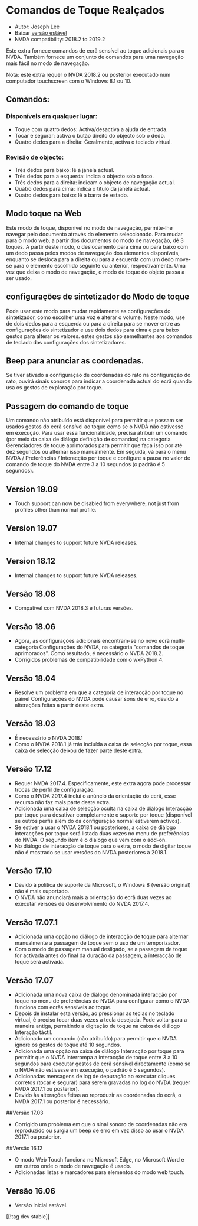 # Comandos de Toque Realçados #

* Autor: Joseph Lee
* Baixar [versão estável][1]
* NVDA compatibility: 2018.2 to 2019.2

Este extra fornece comandos de ecrã sensível ao toque adicionais para o
NVDA. Também fornece um conjunto de comandos para uma navegação mais fácil
no modo de navegação.

Nota: este extra requer o NVDA 2018.2 ou posterior executado num computador
touchscreen com o Windows 8.1 ou 10.

## Comandos:

### Disponíveis em qualquer lugar:

* Toque com quatro dedos: Activa/desactiva a ajuda de entrada.
* Tocar e segurar: activa o butão direito do objecto sob o dedo.
* Quatro dedos para a direita: Geralmente, activa o teclado virtual.

### Revisão de objecto:

* Três dedos para baixo: lê a janela actual.
* Três dedos para a esquerda: indica o objecto sob o foco.
* Três dedos para a direita: indicam o objecto de navegação actual.
* Quatro dedos para cima: indica o título da janela actual.
* Quatro dedos para baixo: lê a barra de estado.

## Modo toque na Web

Este modo de toque, disponível no modo de navegação, permite-lhe navegar
pelo documento através do elemento seleccionado. Para mudar para o modo web,
a partir dos documentos do modo de navegação, dê 3 toques. A partir deste
modo, o deslocamento para cima ou para baixo com um dedo passa pelos modos
de navegação dos elementos disponíveis, enquanto se desloca para a direita
ou para a esquerda com um dedo move-se para o elemento escolhido seguinte ou
anterior, respectivamente. Uma vez que deixa o modo de navegação, o modo de
toque do objeto passa a ser usado.

## configurações de sintetizador do Modo de toque

Pode usar este modo para mudar rapidamente as configurações do sintetizador,
como escolher uma voz e alterar o volume. Neste modo, use de dois dedos para
a esquerda ou para a direita para se mover entre as configurações do
sintetizador e use dois dedos para cima e para baixo gestos para alterar os
valores. estes gestos são semelhantes aos comandos de teclado das
configurações dos sintetizadores.

## Beep para anunciar as coordenadas.

Se tiver ativado a configuração de coordenadas do rato na configuração do
rato, ouvirá sinais sonoros para indicar a coordenada actual do ecrã quando
usa os gestos de exploração por toque.

## Passagem do comando de toque

Um comando não atribuído está disponível para permitir que possam ser usados
gestos do ecrã sensível ao toque como se o NVDA não estivesse em
execução. Para usar essa funcionalidade, precisa atribuir um comando (por
meio da caixa de diálogo definição de comandos) na categoria Gerenciadores
de toque aprimorados para permitir que faça isso por até dez segundos ou
alternar isso manualmente. Em seguida, vá para o menu NVDA / Preferências /
Interacção por toque e configure a pausa no valor de comando de toque do
NVDA entre 3 a 10 segundos (o padrão é 5 segundos).

## Version 19.09

* Touch support can now be disabled from everywhere, not just from profiles
  other than normal profile.

## Version 19.07

* Internal changes to support future NVDA releases.

## Version 18.12

* Internal changes to support future NVDA releases.

## Versão 18.08

* Compatível com NVDA 2018.3 e futuras versões.

## Versão 18.06

* Agora, as configurações adicionais encontram-se no novo ecrã
  multi-categoria Configurações do NVDA, na categoria "comandos de toque
  aprimorados". Como resultado, é necessário o NVDA 2018.2.
* Corrigidos problemas de compatibilidade com o wxPython 4.

## Versão 18.04

* Resolve um problema em que a categoria de interacção por toque no painel
  Configurações do NVDA pode causar sons de erro, devido a alterações feitas
  a partir deste extra.

## Versão 18.03

* É necessário o NVDA 2018.1
* Como o NVDA 2018.1 já trás incluída a caixa de selecção por toque, essa
  caixa de selecção deixou de fazer parte deste extra.

## Versão 17.12

* Requer NVDA 2017.4. Especificamente, este extra agora pode processar
  trocas de perfil de configuração.
* Como o NVDA 2017.4 inclui o anúncio da orientação do ecrã, esse recurso
  não faz mais parte deste extra.
* Adicionada uma caixa de selecção oculta na caixa de diálogo Interacção por
  toque para desativar completamente o suporte por toque (disponível se
  outros perfis além do da configuração normal estiverem activos).
* Se estiver a usar o NVDA 2018.1 ou posteriores, a caixa de diálogo
  interacções por toque será listada duas vezes no menu de preferências do
  NVDA. O segundo item é o diálogo que vem com o add-on. 
* No diálogo de interacção de toque para o extra, o modo de digitar toque
  não é mostrado se usar versões do NVDA posteriores à 2018.1.

## Versão 17.10

* Devido à política de suporte da Microsoft, o Windows 8 (versão original)
  não é mais suportado.
* O NVDA não anunciará mais a orientação do ecrã duas vezes ao executar
  versões de desenvolvimento do NVDA 2017.4.

## Versão 17.07.1

* Adicionada uma opção no diálogo de interacção de toque para alternar
  manualmente a passagem de toque sem o uso de um temporizador.
* Com o modo de passagem manual desligado, se a passagem de toque for
  activada antes do final da duração da passagem, a interacção de toque será
  activada.

## Versão 17.07

* Adicionada uma nova caixa de diálogo denominada interacção por toque no
  menu de preferências do NVDA para configurar como o NVDA funciona com
  ecrãs sensíveis ao toque.
* Depois de instalar esta versão, ao pressionar as teclas no teclado
  virtual, é preciso tocar duas vezes a tecla desejada. Pode voltar para a
  maneira antiga, permitindo a digitação de toque na caixa de diálogo
  Interação táctil.
* Adicionado um comando (não atribuído) para permitir que o NVDA ignore os
  gestos de toque até 10 segundos.
* Adicionada uma opção na caixa de diálogo Interacção por toque para
  permitir que o NVDA interrompa a interacção de toque entre 3 a 10 segundos
  para executar gestos de ecrã sensível directamente (como se o NVDA não
  estivesse em execução, o padrão é 5 segundos).
* Adicionadas mensagens de log de depuração ao executar cliques corretos
  (tocar e segurar) para serem gravadas no log do NVDA (requer NVDA 2017.1
  ou posterior).
* Devido às alterações feitas ao reproduzir as coordenadas do ecrã, o NVDA
  2017.1 ou posterior é necessário.

##Versão 17.03

* Corrigido um problema em que o sinal sonoro de coordenadas não era
  reproduzido ou surgia um beep de erro em vez disso ao usar o NVDA 2017.1
  ou posterior.

##Versão 16.12

* O modo Web Touch funciona no Microsoft Edge, no Microsoft Word e em outros
  onde o modo de navegação é usado.
* Adicionadas listas e marcadores para elementos do modo web touch.

## Versão 16.06

* Versão inicial estável.

[[!tag dev stable]]

[1]: https://addons.nvda-project.org/files/get.php?file=ets

[2]: https://addons.nvda-project.org/files/get.php?file=ets-dev
